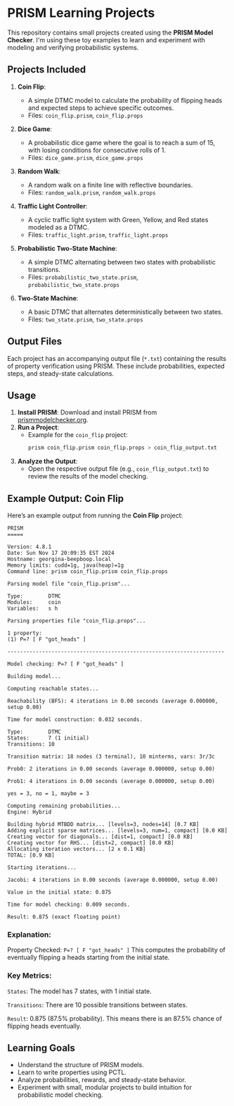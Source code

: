 # PRISM Learning Projects

This repository contains small projects created using the **PRISM Model Checker**. I'm using these toy examples to learn and experiment with modeling and verifying probabilistic systems.

## Projects Included

1. **Coin Flip**:
   - A simple DTMC model to calculate the probability of flipping heads and expected steps to achieve specific outcomes.
   - Files: `coin_flip.prism`, `coin_flip.props`

2. **Dice Game**:
   - A probabilistic dice game where the goal is to reach a sum of 15, with losing conditions for consecutive rolls of 1.
   - Files: `dice_game.prism`, `dice_game.props`

3. **Random Walk**:
   - A random walk on a finite line with reflective boundaries.
   - Files: `random_walk.prism`, `random_walk.props`

4. **Traffic Light Controller**:
   - A cyclic traffic light system with Green, Yellow, and Red states modeled as a DTMC.
   - Files: `traffic_light.prism`, `traffic_light.props`

5. **Probabilistic Two-State Machine**:
   - A simple DTMC alternating between two states with probabilistic transitions.
   - Files: `probabilistic_two_state.prism`, `probabilistic_two_state.props`

6. **Two-State Machine**:
   - A basic DTMC that alternates deterministically between two states.
   - Files: `two_state.prism`, `two_state.props`

## Output Files

Each project has an accompanying output file (`*.txt`) containing the results of property verification using PRISM. These include probabilities, expected steps, and steady-state calculations.

## Usage

1. **Install PRISM**: Download and install PRISM from [prismmodelchecker.org](http://www.prismmodelchecker.org/).
2. **Run a Project**:
   - Example for the `coin_flip` project:
     ```bash
     prism coin_flip.prism coin_flip.props > coin_flip_output.txt
     ```
3. **Analyze the Output**:
   - Open the respective output file (e.g., `coin_flip_output.txt`) to review the results of the model checking.

## Example Output: Coin Flip

Here’s an example output from running the **Coin Flip** project:

```plaintext
PRISM
=====

Version: 4.8.1
Date: Sun Nov 17 20:09:35 EST 2024
Hostname: georgina-beepboop.local
Memory limits: cudd=1g, java(heap)=1g
Command line: prism coin_flip.prism coin_flip.props

Parsing model file "coin_flip.prism"...

Type:        DTMC
Modules:     coin
Variables:   s h

Parsing properties file "coin_flip.props"...

1 property:
(1) P=? [ F "got_heads" ]

---------------------------------------------------------------------

Model checking: P=? [ F "got_heads" ]

Building model...

Computing reachable states...

Reachability (BFS): 4 iterations in 0.00 seconds (average 0.000000, setup 0.00)

Time for model construction: 0.032 seconds.

Type:        DTMC
States:      7 (1 initial)
Transitions: 10

Transition matrix: 18 nodes (3 terminal), 10 minterms, vars: 3r/3c

Prob0: 2 iterations in 0.00 seconds (average 0.000000, setup 0.00)

Prob1: 4 iterations in 0.00 seconds (average 0.000000, setup 0.00)

yes = 3, no = 1, maybe = 3

Computing remaining probabilities...
Engine: Hybrid

Building hybrid MTBDD matrix... [levels=3, nodes=14] [0.7 KB]
Adding explicit sparse matrices... [levels=3, num=1, compact] [0.0 KB]
Creating vector for diagonals... [dist=1, compact] [0.0 KB]
Creating vector for RHS... [dist=2, compact] [0.0 KB]
Allocating iteration vectors... [2 x 0.1 KB]
TOTAL: [0.9 KB]

Starting iterations...

Jacobi: 4 iterations in 0.00 seconds (average 0.000000, setup 0.00)

Value in the initial state: 0.875

Time for model checking: 0.009 seconds.

Result: 0.875 (exact floating point)
```
### Explanation:
Property Checked: ```P=? [ F "got_heads" ]```
This computes the probability of eventually flipping a heads starting from the initial state.
### Key Metrics:
```States```: The model has 7 states, with 1 initial state.

```Transitions```: There are 10 possible transitions between states.

```Result```: 0.875 (87.5% probability).
This means there is an 87.5% chance of flipping heads eventually.

## Learning Goals

- Understand the structure of PRISM models.
- Learn to write properties using PCTL.
- Analyze probabilities, rewards, and steady-state behavior.
- Experiment with small, modular projects to build intuition for probabilistic model checking.
